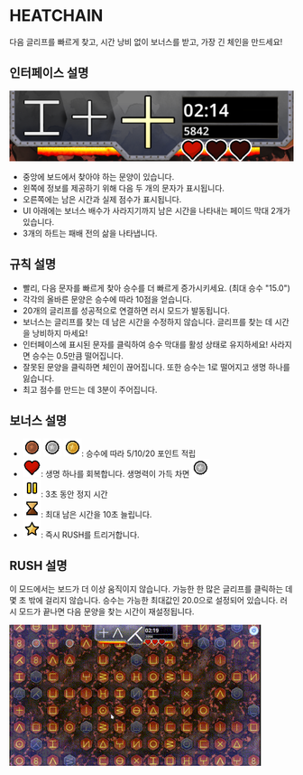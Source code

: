 # HEATCHAIN

다음 글리프를 빠르게 찾고, 시간 낭비 없이 보너스를 받고, 가장 긴 체인을 만드세요!

## 인터페이스 설명

![ui](../img/ui.png)

* 중앙에 보드에서 찾아야 하는 문양이 있습니다.
* 왼쪽에 정보를 제공하기 위해 다음 두 개의 문자가 표시됩니다.
* 오른쪽에는 남은 시간과 실제 점수가 표시됩니다.
* UI 아래에는 보너스 배수가 사라지기까지 남은 시간을 나타내는 페이드 막대 2개가 있습니다.
* 3개의 하트는 패배 전의 삶을 나타냅니다.

## 규칙 설명

* 빨리, 다음 문자를 빠르게 찾아 승수를 더 빠르게 증가시키세요. (최대 승수 "15.0")
* 각각의 올바른 문양은 승수에 따라 10점을 얻습니다.
* 20개의 글리프를 성공적으로 연결하면 러시 모드가 발동됩니다.
* 보너스는 글리프를 찾는 데 남은 시간을 수정하지 않습니다. 글리프를 찾는 데 시간을 낭비하지 마세요!
* 인터페이스에 표시된 문자를 클릭하여 승수 막대를 활성 상태로 유지하세요! 사라지면 승수는 0.5만큼 떨어집니다.
* 잘못된 문양을 클릭하면 체인이 끊어집니다. 또한 승수는 1로 떨어지고 생명 하나를 잃습니다.
* 최고 점수를 만드는 데 3분이 주어집니다.

## 보너스 설명

* ![point_lvl1](../img/point_lvl1.png) ![point_lvl2](../img/point_lvl2.png) ![point_lvl3](../img/point_lvl3.png): 승수에 따라 5/10/20 포인트 적립
* ![heart](../img/heart.png): 생명 하나를 회복합니다. 생명력이 가득 차면 ![point_lvl2](../img/point_lvl2.png)
* ![freeze](../img/freeze.png): 3초 동안 정지 시간
* ![timeup](../img/timeup.png): 최대 남은 시간을 10초 늘립니다.
* ![chain_lvl3](../img/chain_lvl3.png): 즉시 RUSH를 트리거합니다.

## RUSH 설명

이 모드에서는 보드가 더 이상 움직이지 않습니다. 가능한 한 많은 글리프를 클릭하는 데 몇 초 밖에 걸리지 않습니다.
승수는 가능한 최대값인 20.0으로 설정되어 있습니다.
러시 모드가 끝나면 다음 문양을 찾는 시간이 재설정됩니다.

![heatchain_rush](../img/heatchain_rush.gif)
